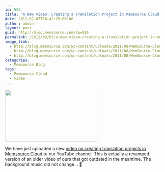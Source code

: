 ```yaml
---
id: 526
title: 'A New Video: Creating a Translation Project in Memsource Cloud'
date: 2012-02-07T18:42:25+00:00
author: admin
layout: post
guid: http://blog.memsource.com/?p=526
permalink: /2012/02/07/a-new-video-creating-a-translation-project-in-memsource-cloud/
image_link:
  - http://blog.memsource.com/wp-content/uploads/2011/08/MemSource-Cloud.png
  - http://blog.memsource.com/wp-content/uploads/2011/08/MemSource-Cloud.png
  - http://blog.memsource.com/wp-content/uploads/2011/08/MemSource-Cloud.png
categories:
  - Memsource Blog
tags:
  - Memsource Cloud
  - video
---
```

[<img class=" size-medium wp-image-527 alignleft" title="my-first-translation-in-memsource" src="/wp-content/uploads/2012/02/my-first-translation-in-memsource-300x168.png" alt="" width="300" height="168" />](http://youtu.be/2qEnlqLtEOI)

We have just uploaded a new [video on creating translation projects in Memsource Cloud](http://youtu.be/2qEnlqLtEOI) to our YouTube channel. This is actually a revamped version of an older video of ours that got outdated in the meantime. The background music did not change&#8230; 🙂<!--more-->